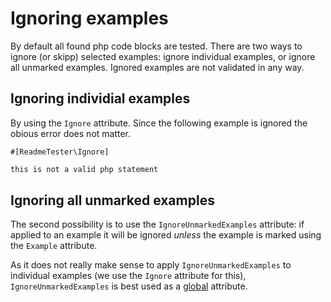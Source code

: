 # Ignoring examples

By default all found php code blocks are tested. There are two ways to ignore
(or skipp) selected examples: ignore individual examples, or ignore all unmarked
examples. Ignored examples are not validated in any way.

## Ignoring individial examples

By using the `Ignore` attribute. Since the following example is ignored the
obious error does not matter.

```
#[ReadmeTester\Ignore]
```
```php
this is not a valid php statement
```

## Ignoring all unmarked examples

The second possibility is to use the `IgnoreUnmarkedExamples` attribute: if
applied to an example it will be ignored _unless_ the example is marked using
the `Example` attribute.

As it does not really make sense to apply `IgnoreUnmarkedExamples` to individual
examples (we use the `Ignore` attribute for this), `IgnoreUnmarkedExamples` is
best used as a [global](global_attributes.md) attribute.
